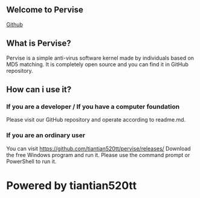 ## Welcome to Pervise
[Github](https://github.com/tiantian520tt/pervise)

## What is Pervise?
Pervise is a simple anti-virus software kernel made by individuals based on MD5 matching. It is completely open source and you can find it in GitHub repository.

## How can i use it?
### If you are a developer / If you have a computer foundation
Please visit our GitHub repository and operate according to readme.md.
### If you are an ordinary user
You can visit https://github.com/tiantian520tt/pervise/releases/ Download the free Windows program and run it. Please use the command prompt or PowerShell to run it.

# Powered by tiantian520tt
